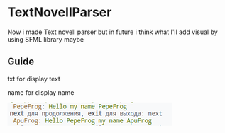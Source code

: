 # TextNovellParser
Now i made Text novell parser but in future i think what I'll add visual by using SFML library maybe 

## Guide
txt for display text

name for display name

<img src = "example.png">
